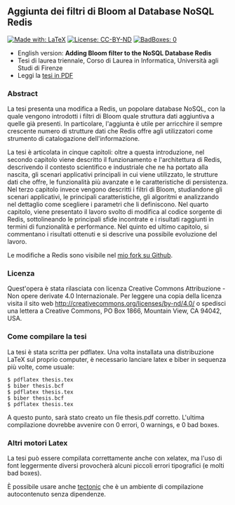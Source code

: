 ## Aggiunta dei filtri di Bloom al Database NoSQL Redis

[![Made with: LaTeX](https://img.shields.io/badge/Made%20with-LaTeX-yellowgreen.svg)]()
[![License: CC-BY-ND](https://img.shields.io/badge/License-CC--BY--ND-green.svg)]()
[![BadBoxes: 0](https://img.shields.io/badge/BadBoxes-0-blue.svg)]()

 * English version: **Adding Bloom filter to the NoSQL Database Redis**
 * Tesi di laurea triennale, Corso di Laurea in Informatica, Università agli
   Studi di Firenze
 * Leggi la [tesi in PDF](https://github.com/rasky/thesis/releases/download/1.0/thesis.pdf)

### Abstract

La tesi presenta una modifica a Redis, un popolare database NoSQL, con la
quale vengono introdotti i filtri di Bloom quale struttura dati aggiuntiva a
quelle già presenti. In particolare, l'aggiunta è utile per arricchire il
sempre crescente numero di strutture dati che Redis offre agli utilizzatori
come strumento di catalogazione dell'informazione.

La tesi è articolata in cinque capitoli: oltre a questa introduzione, nel
secondo capitolo viene descritto il funzionamento e l'architettura di Redis,
descrivendo il contesto scientifico e industriale che ne ha portato alla
nascita, gli scenari applicativi principali in cui viene utilizzato, le
strutture dati che offre, le funzionalità più avanzate e le caratteristiche di
persistenza. Nel terzo capitolo invece vengono descritti i filtri di Bloom,
studiandone gli scenari applicativi, le principali caratteristiche, gli
algoritmi e analizzando nel dettaglio come scegliere i parametri che li
definiscono. Nel quarto capitolo, viene presentato il lavoro svolto di
modifica al codice sorgente di Redis, sottolineando le principali sfide
incontrate e i risultati raggiunti in termini di funzionalità e performance.
Nel quinto ed ultimo capitolo, si commentano i risultati ottenuti e si
descrive una possibile evoluzione del lavoro.

Le modifiche a Redis sono visibile nel [mio fork su
Github](https://github.com/rasky/redis).

### Licenza

Quest'opera è stata rilasciata con licenza Creative Commons Attribuzione - Non
opere derivate 4.0 Internazionale. Per leggere una copia della licenza visita
il sito web http://creativecommons.org/licenses/by-nd/4.0/ o spedisci una
lettera a Creative Commons, PO Box 1866, Mountain View, CA 94042, USA.

### Come compilare la tesi

La tesi è stata scritta per pdflatex. Una volta installata una distribuzione
LaTeX sul proprio computer, è necessario lanciare latex e biber in sequenza
più volte, come usuale:

	$ pdflatex thesis.tex
	$ biber thesis.bcf
	$ pdflatex thesis.tex
	$ biber thesis.bcf
	$ pdflatex thesis.tex

A questo punto, sarà stato creato un file thesis.pdf corretto. L'ultima
compilazione dovrebbe avvenire con 0 errori, 0 warnings, e 0 bad boxes.

### Altri motori Latex

La tesi può essere compilata correttamente anche con xelatex, ma l'uso di font
leggermente diversi provocherà alcuni piccoli errori tipografici (e molti bad
boxes).

È possibile usare anche [tectonic](https://tectonic.newton.cx) che è un
ambiente di compilazione autocontenuto senza dipendenze.

